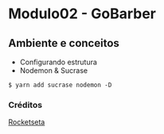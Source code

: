 # Modulo02 - GoBarber

## Ambiente e conceitos

- Configurando estrutura
- Nodemon & Sucrase

```
$ yarn add sucrase nodemon -D
```



### Créditos
[Rocketseta](http://www.rocketseat.com.br)